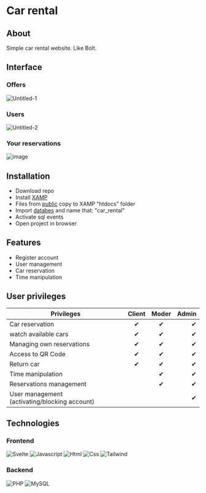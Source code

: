 # Car rental

## About
Simple car rental website. Like Bolt. 



## Interface

### Offers
![Untitled-1](https://user-images.githubusercontent.com/63966121/173819932-754b3a86-a0a0-4ef3-a001-2b801e19d86c.png)

### Users
![Untitled-2](https://user-images.githubusercontent.com/63966121/173820604-c027bc42-8809-45ab-9b26-d22a1bd5322f.png)

### Your reservations
![image](https://user-images.githubusercontent.com/63966121/173820931-8b0ceb8f-f066-49ac-acee-54c59ca9c108.png)

## Installation
 - Download repo
 - Install [XAMP](https://www.apachefriends.org/pl/index.html)
 - Files from [public](https://github.com/MBrosik/car-rental/tree/master/public) copy to XAMP "htdocs" folder
 - Import [databes](https://github.com/MBrosik/car-rental/tree/master/db/car_rental.sql) and name that: "car_rental"
- Activate sql events
- Open project in browser


## Features
- Register account
- User management
- Car reservation
- Time manipulation


## User privileges
|Privileges                                   | Client        | Moder        | Admin |
|---------------------------------------------|:-------------:|:------------:| -----:|
|Car reservation                              | ✔             | ✔           | ✔     |
|watch available cars                         | ✔             | ✔           | ✔     |
|Managing own reservations                    | ✔             | ✔           | ✔     |
|Access to QR Code                            | ✔             | ✔           | ✔     |
|Return car                                   | ✔             | ✔           | ✔     |
|Time manipulation                            |               | ✔           | ✔     |
|Reservations management                      |               | ✔           | ✔     |
|User management (activating/blocking account)|               |             | ✔     |

## Technologies
### Frontend
![Svelte](https://img.shields.io/badge/Svelte-FF3E00?logo=Svelte&logoColor=white&style=for-the-badge)
![Javascript](https://img.shields.io/badge/JavaScript-F7DF1E?logo=JavaScript&logoColor=black&style=for-the-badge)
![Html](https://img.shields.io/badge/HTML5-E34F26?logo=HTML5&logoColor=white&style=for-the-badge)
![Css](https://img.shields.io/badge/CSS3-1572B6?logo=CSS3&logoColor=white&style=for-the-badge)
![Tailwind](https://img.shields.io/badge/Tailwind%20CSS-06B6D4?logo=Tailwind%20CSS&logoColor=white&style=for-the-badge)

### Backend
![PHP](https://img.shields.io/badge/PHP-777BB4?logo=PHP&logoColor=white&style=for-the-badge)
![MySQL](https://img.shields.io/badge/MySQL-4479A1?logo=MySQL&logoColor=white&style=for-the-badge)
